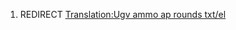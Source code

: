 1.  REDIRECT [Translation:Ugv ammo ap rounds
    txt/el](Translation:Ugv_ammo_ap_rounds_txt/el "wikilink")